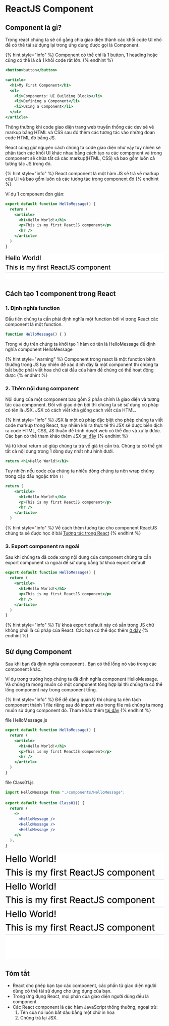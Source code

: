 # ReactJS Component

## Component là gì?

Trong react chúng ta sẽ cố gắng chia giao diện thành các khối code UI nhỏ để có thể tái sử dụng lại trong ứng dụng được gọi là Component.&#x20;

{% hint style="info" %}
Component có thể chỉ là 1 button, 1 heading hoặc cũng có thể là cả 1 khối code rất lớn.
{% endhint %}

```jsx
<button>button</button>
```

```jsx
<article>
  <h1>My First Component</h1>
  <ol>
    <li>Components: UI Building Blocks</li>
    <li>Defining a Component</li>
    <li>Using a Component</li>
  </ol>
</article>
```

Thông thường khi code giao diện trang web truyền thống các dev sẽ vẽ markup bằng HTML và CSS sau đó thêm các tương tác vào những đoạn code HTML đó bằng JS.

React cũng giữ nguyên cách chúng ta code giao diện như vậy tuy nhiên sẽ phân tách các khối UI khác nhau bằng cách tạo ra các component và trong component sẽ chứa tất cả các markup(HTML, CSS) và bao gồm luôn cả tương tác JS trong đó. &#x20;

{% hint style="info" %}
React component là một hàm JS sẽ trả về markup của UI và bao gồm luôn cả các tương tác trong component đó
{% endhint %}

Ví dụ 1 component đơn giản:

```jsx
export default function HelloMessage() {
  return (
    <article>
      <h1>Hello World!</h1>
      <p>This is my first ReactJS component</p>
      <hr />
    </article>
  )
}
```

![](<../.gitbook/assets/image (4).png>)

## Cách tạo 1 component trong React

### 1. Định nghĩa function

Đầu tiên chúng ta cần phải định nghĩa một function bởi vì trong React các component là một function.

```jsx
function HelloMessage() { }
```

Trong ví dụ trên chúng ta khởi tạo 1 hàm có tên là HelloMessage để định nghĩa component HelloMessage

{% hint style="warning" %}
Component trong react là một function bình thường trong JS tuy nhiên để xác định đây là một component thì chúng ta bắt buộc phải viết hoa chữ cái đầu của hàm để chúng có thể hoạt động được
{% endhint %}

### 2. Thêm nội dung component

Nội dung của một component bao gồm 2 phần chính là giao diện và tương tác của component. Đối với giao diện bởi thì chúng ta sẽ sử dụng cú pháp có tên là JSX. JSX có cách viết khá giống cách viết của HTML.

{% hint style="info" %}
JSX là một cú pháp đặc biệt cho phép chúng ta viết code markup trong React, tuy nhiên khi ra thực tế thì JSX sẽ được biên dịch ra code HTML, CSS, JS thuần để trình duyệt web có thể đọc và xử lý được. Các bạn có thể tham khảo thêm JSX [tại đây](https://app.gitbook.com/s/-MC5-BglfKHq4hM84twh/\~/changes/384/reactjs/reactjs-jsx)
{% endhint %}

Và từ khoá return sẽ giúp chúng ta trả về giá trị cần trả. Chúng ta có thể ghi tất cả nội dung trong 1 dòng duy nhất như hình dưới.

```jsx
return <h1>Hello World!</h1>
```

Tuy nhiên nếu code của chúng ta nhiều dòng chúng ta nên wrap chúng trong cặp dấu ngoặc tròn `()`

```jsx
return (
    <article>
      <h1>Hello World!</h1>
      <p>This is my first ReactJS component</p>
      <hr />
    </article>
  )
```

{% hint style="info" %}
Về cách thêm tương tác cho component ReactJS chúng ta sẽ được học ở bài [Tương tác trong React](https://app.gitbook.com/s/-MC5-BglfKHq4hM84twh/\~/changes/383/reactjs/tuong-tac-trong-react)
{% endhint %}

### 3.  Export component ra ngoài

Sau khi chúng ta đã code xong nội dung của component chúng ta cần export component ra ngoài để sử dụng bằng từ khoá export default

```jsx
export default function HelloMessage() {
  return (
    <article>
      <h1>Hello World!</h1>
      <p>This is my first ReactJS component</p>
      <hr />
    </article>
  )
}
```

{% hint style="info" %}
Từ khoá export default này có sẵn trong JS chứ không phải là cú pháp của React. Các bạn có thể đọc thêm [ở đây](../javascript/export-va-import.md)
{% endhint %}

## Sử dụng Component

Sau khi bạn đã định nghĩa component . Bạn có thể lồng nó vào trong các component khác.&#x20;

Ví dụ trong trường hợp chúng ta đã định nghĩa component HelloMessage. Và chúng ta mong muốn có một component tổng hợp lại thì chúng ta có thể lồng component này trong component tổng.

{% hint style="info" %}
Để dễ dàng quản lý thì chúng ta nên tách component thành 1 file riêng sau đó import vào trong file mà chúng ta mong muốn sử dụng component đó. Tham khảo thêm [tại đây](https://app.gitbook.com/s/-MC5-BglfKHq4hM84twh/\~/changes/386/reactjs/import-export-conponent)
{% endhint %}

file HelloMessage.js

```jsx
export default function HelloMessage() {
  return (
    <article>
      <h1>Hello World!</h1>
      <p>This is my first ReactJS component</p>
      <hr />
    </article>
  )
}
```

file Class01.js

```jsx
import HelloMessage from "./components/HelloMessage";

export default function Class01() {
  return (
    <>
      <HelloMessage />
      <HelloMessage />
      <HelloMessage />
    </>
  );
}
```

![](<../.gitbook/assets/image (3) (4).png>)

## Tóm tắt

* React cho phép bạn tạo các component, các phần tử giao diện người dùng có thể tái sử dụng cho ứng dụng của bạn.
* Trong ứng dụng React, mọi phần của giao diện người dùng đều là component
* Các React component là các hàm JavaScript thông thường, ngoại trừ:
  1. Tên của nó luôn bắt đầu bằng một chữ in hoa
  2. Chúng trả lại JSX.



